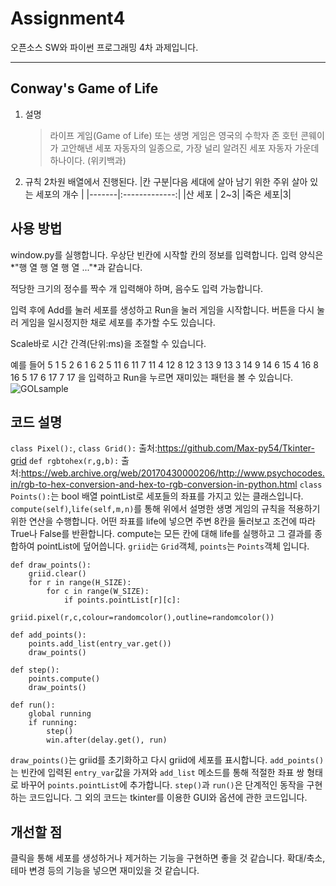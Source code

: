 # Assignment4
오픈소스 SW와 파이썬 프로그래밍 4차 과제입니다.

---
## Conway's Game of Life
1. 설명
   > 라이프 게임(Game of Life) 또는 생명 게임은 영국의 수학자 존 호턴 콘웨이가 고안해낸 세포 자동자의 일종으로, 가장 널리 알려진 세포 자동자 가운데 하나이다. (위키백과)
   
2. 규칙
     2차원 배열에서 진행된다.
   |칸 구분|다음 세대에 살아 남기 위한 주위 살아 있는 세포의 개수 |
   |-------|:-------------:|
   |산 세포  | 2~3|
   |죽은 세포|3|


## 사용 방법
  window.py를 실행합니다.
  우상단 빈칸에 시작할 칸의 정보를 입력합니다. 입력 양식은 *"행 열 행 열 행 열 ..."*과 같습니다.
  
  적당한 크기의 정수를 짝수 개 입력해야 하며, 음수도 입력 가능합니다.
  
  입력 후에 Add를 눌러 세포를 생성하고 Run을 눌러 게임을 시작합니다. 버튼을 다시 눌러 게임을 일시정지한 채로 세포를 추가할 수도 있습니다.
  
  Scale바로 시간 간격(단위:ms)을 조절할 수 있습니다.
  
  예를 들어 
5 1 5 2 6 1 6 2 5 11 6 11 7 11 4 12 8 12 3 13 9 13 3 14 9 14 6 15 4 16 8 16 5 17 6 17 7 17
을 입력하고 Run을 누르면 재미있는 패턴을 볼 수 있습니다.
![GOLsample](https://github.com/user-attachments/assets/c56fdc19-4835-4f3b-957c-fd010de0d261)


## 코드 설명
`class Pixel():`, `class Grid():` 출처:<https://github.com/Max-py54/Tkinter-grid>
`def rgbtohex(r,g,b):` 출처:<https://web.archive.org/web/20170430000206/http://www.psychocodes.in/rgb-to-hex-conversion-and-hex-to-rgb-conversion-in-python.html>
`class Points():`는 bool 배열 pointList로 세포들의 좌표를 가지고 있는 클래스입니다. `compute(self)`,`life(self,m,n)`를 통해 위에서 설명한 생명 게임의 규칙을 적용하기 위한 연산을 수행합니다. 어떤 좌표를 life에 넣으면 주변 8칸을 둘러보고 조건에 따라 True나 False를 반환합니다. compute는 모든 칸에 대해 life를 실행하고 그 결과를 종합하여 pointList에 덮어씁니다.
`griid`는 `Grid`객체, `points`는 `Points`객체 입니다.

```
def draw_points():
    griid.clear()
    for r in range(H_SIZE):
        for c in range(W_SIZE):
            if points.pointList[r][c]:
                griid.pixel(r,c,colour=randomcolor(),outline=randomcolor())

def add_points():
    points.add_list(entry_var.get())
    draw_points()

def step():
    points.compute()
    draw_points()

def run():
    global running
    if running:
        step()
        win.after(delay.get(), run)
```
`draw_points()`는 griid를 초기화하고 다시 griid에 세포를 표시합니다.
`add_points()`는 빈칸에 입력된 `entry_var`값을 가져와 `add_list` 메소드를 통해 적절한 좌표 쌍 형태로 바꾸어 `points.pointList`에 추가합니다.
`step()`과 `run()`은 단계적인 동작을 구현하는 코드입니다.
그 외의 코드는 tkinter를 이용한 GUI와 옵션에 관한 코드입니다.

## 개선할 점
클릭을 통해 세포를 생성하거나 제거하는 기능을 구현하면 좋을 것 같습니다. 확대/축소, 테마 변경 등의 기능을 넣으면 재미있을 것 같습니다.

